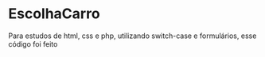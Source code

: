 # EscolhaCarro
Para estudos de html, css e php, utilizando switch-case e formulários, esse código foi feito
